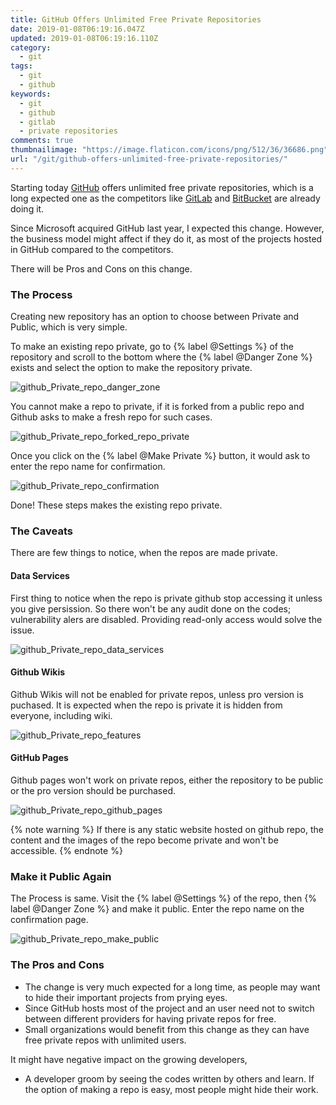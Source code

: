 ```yaml
---
title: GitHub Offers Unlimited Free Private Repositories
date: 2019-01-08T06:19:16.047Z
updated: 2019-01-08T06:19:16.110Z
category:
  - git
tags:
  - git
  - github
keywords:
  - git
  - github
  - gitlab
  - private repositories
comments: true
thumbnailimage: "https://image.flaticon.com/icons/png/512/36/36686.png"
url: "/git/github-offers-unlimited-free-private-repositories/"
---
```

Starting today [GitHub](https://github.com/) offers unlimited free private repositories, which is a long expected one as the competitors  like [GitLab](https://githlab.com) and [BitBucket](https://bitbucket.org) are already doing it.
<!--more-->
Since Microsoft acquired GitHub last year, I expected this change.  However, the business model might affect if they do it, as most of the projects hosted in GitHub compared to the competitors.

There will be Pros and Cons on this change.


### The Process

Creating new repository has an option to choose between Private and Public, which is very simple.

To make an existing repo private, go to {% label @Settings %} of the repository and scroll to the bottom where the {% label @Danger Zone %} exists and select the option to make the repository private.

![github_Private_repo_danger_zone](https://res.cloudinary.com/anbuchelva/image/upload/v1546930142/images/github_private_repo/github_Private_repo_danger_zone.png)

You cannot make a repo to private, if it is forked from a public repo and Github asks to make a fresh repo for such cases.

![github_Private_repo_forked_repo_private](https://res.cloudinary.com/anbuchelva/image/upload/v1546930142/images/github_private_repo/github_Private_repo_forked_repo_private.png)

Once you click on the {% label @Make Private %} button, it would ask to enter the repo name for confirmation.

![github_Private_repo_confirmation](https://res.cloudinary.com/anbuchelva/image/upload/v1546930142/images/github_private_repo/github_Private_repo_confirmation.png)

Done! These steps makes the existing repo private.

### The Caveats

There are few things to notice, when the repos are made private.  

#### Data Services

First thing to notice when the repo is private github stop accessing it unless you give persission. So there won't be any audit done on the codes; vulnerability alers are disabled. Providing read-only access would solve the issue.

![github_Private_repo_data_services](https://res.cloudinary.com/anbuchelva/image/upload/v1546930142/images/github_private_repo/github_Private_repo_data_services.png)

#### Github Wikis

Github Wikis will not be enabled for private repos, unless pro version is puchased.  It is expected when the repo is private it is hidden from everyone, including wiki.

![github_Private_repo_features](https://res.cloudinary.com/anbuchelva/image/upload/v1546930143/images/github_private_repo/github_Private_repo_features.png)

#### GitHub Pages

Github pages won't work on private repos, either the repository to be public or the pro version should be purchased.

![github_Private_repo_github_pages](https://res.cloudinary.com/anbuchelva/image/upload/v1546930142/images/github_private_repo/github_Private_repo_github_pages.png)

{% note warning %}
If there is any static website hosted on github repo, the content and the images of the repo become private and won't be accessible.
{% endnote %}

### Make it Public Again

The Process is same. Visit the {% label @Settings %} of the repo, then {% label @Danger Zone %} and make it public.  Enter the repo name on the confirmation page.

![github_Private_repo_make_public](https://res.cloudinary.com/anbuchelva/image/upload/v1546930143/images/github_private_repo/github_Private_repo_make_public.png)

### The Pros and Cons

* The change is very much expected for a long time, as people may want to hide their important projects from prying eyes.
* Since GitHub hosts most of the project and an user need not to switch between different providers for having private repos for free.
* Small organizations would benefit from this change as they can have free private repos with unlimited users.

It might have negative impact on the growing developers,

* A developer groom by seeing the codes written by others and learn.  If the option of making a repo is easy, most people might hide their work.
